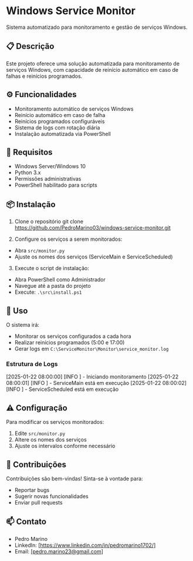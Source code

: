 # Windows Service Monitor

Sistema automatizado para monitoramento e gestão de serviços Windows.

## 📋 Descrição
Este projeto oferece uma solução automatizada para monitoramento de serviços Windows, com capacidade de reinício automático em caso de falhas e reinícios programados.

## ⚙️ Funcionalidades
- Monitoramento automático de serviços Windows
- Reinício automático em caso de falha
- Reinícios programados configuráveis
- Sistema de logs com rotação diária
- Instalação automatizada via PowerShell

## 🔧 Requisitos
- Windows Server/Windows 10
- Python 3.x
- Permissões administrativas
- PowerShell habilitado para scripts

## 📦 Instalação

1. Clone o repositório
git clone https://github.com/PedroMarino03/windows-service-monitor.git

2. Configure os serviços a serem monitorados:
- Abra `src/monitor.py`
- Ajuste os nomes dos serviços (ServiceMain e ServiceScheduled)

3. Execute o script de instalação:
- Abra PowerShell como Administrador
- Navegue até a pasta do projeto
- Execute: `.\src\install.ps1`

## 🚀 Uso

O sistema irá:
- Monitorar os serviços configurados a cada hora
- Realizar reinícios programados (5:00 e 17:00)
- Gerar logs em `C:\ServiceMonitor\Monitor\service_monitor.log`

### Estrutura de Logs
[2025-01-22 08:00:00] [INFO ] - Iniciando monitoramento
[2025-01-22 08:00:01] [INFO ] - ServiceMain está em execução
[2025-01-22 08:00:02] [INFO ] - ServiceScheduled está em execução

## ⚠️ Configuração

Para modificar os serviços monitorados:
1. Edite `src/monitor.py`
2. Altere os nomes dos serviços
3. Ajuste os intervalos conforme necessário

## 🤝 Contribuições
Contribuições são bem-vindas! Sinta-se à vontade para:
- Reportar bugs
- Sugerir novas funcionalidades
- Enviar pull requests

## 📫 Contato
- Pedro Marino
- LinkedIn: [https://www.linkedin.com/in/pedromarino1702/]
- Email: [pedro.marino23@gmail.com]

